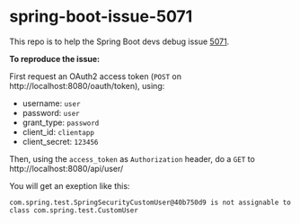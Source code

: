 # spring-boot-issue-5071

This repo is to help the Spring Boot devs debug issue [5071](https://github.com/spring-projects/spring-boot/issues/5071).

**To reproduce the issue:**

First request an OAuth2 access token (`POST` on http://localhost:8080/oauth/token), using:

* username: `user`
* password: `user`
* grant_type: `password`
* client_id: `clientapp`
* client_secret: `123456`

Then, using the `access_token` as `Authorization` header, do a `GET` to http://localhost:8080/api/user/

You will get an exeption like this:

    com.spring.test.SpringSecurityCustomUser@40b750d9 is not assignable to class com.spring.test.CustomUser